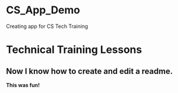 # CS_App_Demo
Creating app for CS Tech Training 
# Technical Training Lessons
## Now I know how to create and edit a readme. 
**This was fun!**